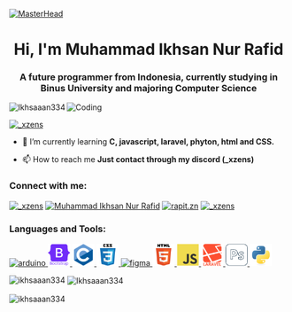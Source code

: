 [![MasterHead](https://s7.ezgif.com/tmp/ezgif-7-6fc44d110b.gif)](https://discord.gg/vpKPDNF)
<h1 align="center">Hi, I'm Muhammad Ikhsan Nur Rafid</h1>
<h3 align="center">A future programmer from Indonesia, currently studying in Binus University and majoring Computer Science</h3>
<img align="right" alt="Coding" width="400" src="https://i.pinimg.com/originals/f9/ba/23/f9ba232d6b18c80b3a95c1ec8dc1c796.gif">


<p align="left"> <img src="https://komarev.com/ghpvc/?username=Ikhsaaan334&label=Profile%20views&color=0e75b6&style=flat" alt="Ikhsaaan334" /> </p>

<p align="left"> <a href="https://twitter.com/_xzens" target="blank"><img src="https://img.shields.io/twitter/follow/_xzens?logo=twitter&style=for-the-badge" alt="_xzens" /></a> </p>

- 🌱 I’m currently learning **C, javascript, laravel, phyton, html and CSS.**

- 📫 How to reach me **Just contact through my discord (_xzens)**

<h3 align="left">Connect with me:</h3>
<p align="left">
<a href="https://twitter.com/_xzens" target="blank"><img align="center" src="https://raw.githubusercontent.com/rahuldkjain/github-profile-readme-generator/master/src/images/icons/Social/twitter.svg" alt="_xzens" height="30" width="40" /></a>
<a href="https://www.linkedin.com/in/muhammad-ikhsan-nur-rafid-4b33aa326/" target="blank"><img align="center" src="https://raw.githubusercontent.com/rahuldkjain/github-profile-readme-generator/master/src/images/icons/Social/linked-in-alt.svg" alt="Muhammad Ikhsan Nur Rafid" height="30" width="40" /></a>
<a href="https://instagram.com/rapit.zn" target="blank"><img align="center" src="https://raw.githubusercontent.com/rahuldkjain/github-profile-readme-generator/master/src/images/icons/Social/instagram.svg" alt="rapit.zn" height="30" width="40" /></a>
<a href="https://discord.gg/_xzens" target="blank"><img align="center" src="https://raw.githubusercontent.com/rahuldkjain/github-profile-readme-generator/master/src/images/icons/Social/discord.svg" alt="_xzens" height="30" width="40" /></a>
</p>

<h3 align="left">Languages and Tools:</h3>
<p align="left"> <a href="https://www.arduino.cc/" target="_blank" rel="noreferrer"> <img src="https://cdn.worldvectorlogo.com/logos/arduino-1.svg" alt="arduino" width="40" height="40"/> </a> <a href="https://getbootstrap.com" target="_blank" rel="noreferrer"> <img src="https://raw.githubusercontent.com/devicons/devicon/master/icons/bootstrap/bootstrap-plain-wordmark.svg" alt="bootstrap" width="40" height="40"/> </a> <a href="https://www.cprogramming.com/" target="_blank" rel="noreferrer"> <img src="https://raw.githubusercontent.com/devicons/devicon/master/icons/c/c-original.svg" alt="c" width="40" height="40"/> </a> <a href="https://www.w3schools.com/css/" target="_blank" rel="noreferrer"> <img src="https://raw.githubusercontent.com/devicons/devicon/master/icons/css3/css3-original-wordmark.svg" alt="css3" width="40" height="40"/> </a> <a href="https://www.figma.com/" target="_blank" rel="noreferrer"> <img src="https://www.vectorlogo.zone/logos/figma/figma-icon.svg" alt="figma" width="40" height="40"/> </a> <a href="https://www.w3.org/html/" target="_blank" rel="noreferrer"> <img src="https://raw.githubusercontent.com/devicons/devicon/master/icons/html5/html5-original-wordmark.svg" alt="html5" width="40" height="40"/> </a> <a href="https://developer.mozilla.org/en-US/docs/Web/JavaScript" target="_blank" rel="noreferrer"> <img src="https://raw.githubusercontent.com/devicons/devicon/master/icons/javascript/javascript-original.svg" alt="javascript" width="40" height="40"/> </a> <a href="https://laravel.com/" target="_blank" rel="noreferrer"> <img src="https://raw.githubusercontent.com/devicons/devicon/master/icons/laravel/laravel-plain-wordmark.svg" alt="laravel" width="40" height="40"/> </a> <a href="https://www.photoshop.com/en" target="_blank" rel="noreferrer"> <img src="https://raw.githubusercontent.com/devicons/devicon/master/icons/photoshop/photoshop-line.svg" alt="photoshop" width="40" height="40"/> </a> <a href="https://www.python.org" target="_blank" rel="noreferrer"> <img src="https://raw.githubusercontent.com/devicons/devicon/master/icons/python/python-original.svg" alt="python" width="40" height="40"/> </a> </p>

<p><img align="left" src="https://github-readme-stats.vercel.app/api/top-langs?username=ikhsaaan334&show_icons=true&locale=en&layout=compact" alt="ikhsaaan334" /></p>

<p>&nbsp;<img align="center" src="https://github-readme-stats.vercel.app/api?username=ikhsaaan334&show_icons=true&locale=en" alt="Ikhsaaan334" /></p>

<p><img align="center" src="https://github-readme-streak-stats.herokuapp.com/?user=ikhsaaan334&" alt="ikhsaaan334" /></p>
